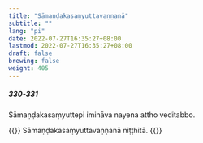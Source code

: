```yaml
---
title: "Sāmaṇḍakasaṃyuttavaṇṇanā"
subtitle: ""
lang: "pi"
date: 2022-07-27T16:35:27+08:00
lastmod: 2022-07-27T16:35:27+08:00
draft: false
brewing: false
weight: 405
---
```


##### 330-331

Sāmaṇḍakasaṃyuttepi imināva nayena attho veditabbo.

{{<eof>}}
    Sāmaṇḍakasaṃyuttavaṇṇanā niṭṭhitā.
{{</eof>}}